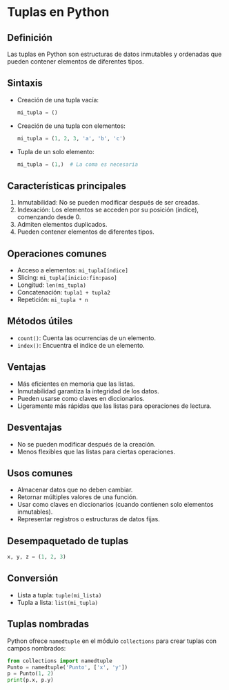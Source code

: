 # Tuplas en Python

## Definición
Las tuplas en Python son estructuras de datos inmutables y ordenadas que pueden contener elementos de diferentes tipos.

## Sintaxis
- Creación de una tupla vacía:
  ```python
  mi_tupla = ()
  ```
- Creación de una tupla con elementos:
  ```python
  mi_tupla = (1, 2, 3, 'a', 'b', 'c')
  ```
- Tupla de un solo elemento:
  ```python
  mi_tupla = (1,)  # La coma es necesaria
  ```

## Características principales
1. Inmutabilidad: No se pueden modificar después de ser creadas.
2. Indexación: Los elementos se acceden por su posición (índice), comenzando desde 0.
3. Admiten elementos duplicados.
4. Pueden contener elementos de diferentes tipos.

## Operaciones comunes
- Acceso a elementos: `mi_tupla[índice]`
- Slicing: `mi_tupla[inicio:fin:paso]`
- Longitud: `len(mi_tupla)`
- Concatenación: `tupla1 + tupla2`
- Repetición: `mi_tupla * n`

## Métodos útiles
- `count()`: Cuenta las ocurrencias de un elemento.
- `index()`: Encuentra el índice de un elemento.

## Ventajas
- Más eficientes en memoria que las listas.
- Inmutabilidad garantiza la integridad de los datos.
- Pueden usarse como claves en diccionarios.
- Ligeramente más rápidas que las listas para operaciones de lectura.

## Desventajas
- No se pueden modificar después de la creación.
- Menos flexibles que las listas para ciertas operaciones.

## Usos comunes
- Almacenar datos que no deben cambiar.
- Retornar múltiples valores de una función.
- Usar como claves en diccionarios (cuando contienen solo elementos inmutables).
- Representar registros o estructuras de datos fijas.

## Desempaquetado de tuplas
```python
x, y, z = (1, 2, 3)
```

## Conversión
- Lista a tupla: `tuple(mi_lista)`
- Tupla a lista: `list(mi_tupla)`

## Tuplas nombradas
Python ofrece `namedtuple` en el módulo `collections` para crear tuplas con campos nombrados:
```python
from collections import namedtuple
Punto = namedtuple('Punto', ['x', 'y'])
p = Punto(1, 2)
print(p.x, p.y)
```